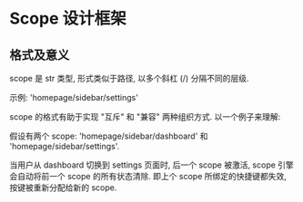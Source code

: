 # Scope 设计框架

## 格式及意义

scope 是 str 类型, 形式类似于路径, 以多个斜杠 (/) 分隔不同的层级.

示例: 'homepage/sidebar/settings'

scope 的格式有助于实现 "互斥" 和 "兼容" 两种组织方式. 以一个例子来理解:

假设有两个 scope: 'homepage/sidebar/dashboard' 和 'homepage/sidebar/settings'.

当用户从 dashboard 切换到 settings 页面时, 后一个 scope 被激活, scope 引擎会自动将前一个 scope 的所有状态清除. 即上个 scope 所绑定的快捷键都失效, 按键被重新分配给新的 scope.
